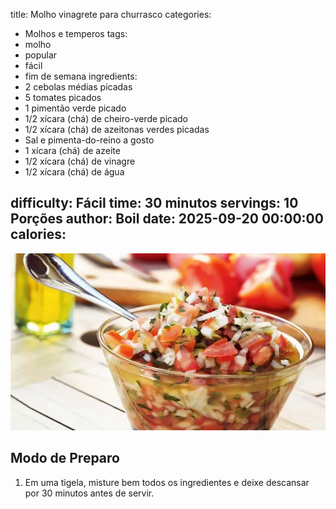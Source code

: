 title: Molho vinagrete para churrasco
categories:
  - Molhos e temperos
tags:
  - molho
  - popular
  - fácil
  - fim de semana
ingredients:
  - 2 cebolas médias picadas
  - 5 tomates picados
  - 1 pimentão verde picado
  - 1/2 xícara (chá) de cheiro-verde picado
  - 1/2 xícara (chá) de azeitonas verdes picadas
  - Sal e pimenta-do-reino a gosto
  - 1 xícara (chá) de azeite
  - 1/2 xícara (chá) de vinagre
  - 1/2 xícara (chá) de água

difficulty: Fácil
time: 30 minutos
servings: 10 Porções
author: Boil
date: 2025-09-20 00:00:00
calories:
---
![Molho vinagrete para churrasco](/images/molho_vinagrete_para_churrasco.webp)

## Modo de Preparo
1. Em uma tigela, misture bem todos os ingredientes e deixe descansar por 30 minutos antes de servir.